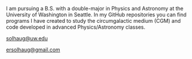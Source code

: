 I am pursuing a B.S. with a double-major in Physics and Astronomy at the University of Washington in Seattle.
In my GitHub repositories you can find programs I have created to study the circumgalactic medium (CGM) and code developed in advanced Physics/Astronomy classes.

solhaug@uw.edu

ersolhaug@gmail.com
